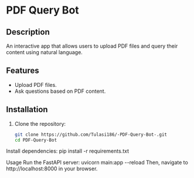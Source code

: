 # PDF Query Bot

## Description
An interactive app that allows users to upload PDF files and query their content using natural language.

## Features
- Upload PDF files.
- Ask questions based on PDF content.

## Installation
1. Clone the repository:
   ```bash
   git clone https://github.com/Tulasi186/-PDF-Query-Bot-.git
   cd PDF-Query-Bot

Install dependencies:
 pip install -r requirements.txt

Usage
Run the FastAPI server:
uvicorn main:app --reload
Then, navigate to http://localhost:8000 in your browser.

